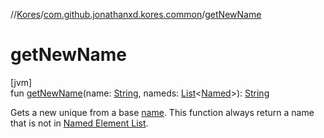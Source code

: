 //[Kores](../../index.md)/[com.github.jonathanxd.kores.common](index.md)/[getNewName](get-new-name.md)

# getNewName

[jvm]\
fun [getNewName](get-new-name.md)(name: [String](https://kotlinlang.org/api/latest/jvm/stdlib/kotlin/-string/index.html), nameds: [List](https://kotlinlang.org/api/latest/jvm/stdlib/kotlin.collections/-list/index.html)<[Named](../com.github.jonathanxd.kores.base/-named/index.md)>): [String](https://kotlinlang.org/api/latest/jvm/stdlib/kotlin/-string/index.html)

Gets a new unique from a base [name](get-new-name.md). This function always return a name that is not in [Named Element List](get-new-name.md).
